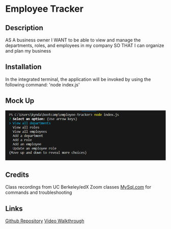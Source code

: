 # Employee Tracker

## Description

AS A business owner
I WANT to be able to view and manage the departments, roles, and employees in my company
SO THAT I can organize and plan my business

## Installation

In the integrated terminal, the application will be invoked by using the following command: 'node index.js'

## Mock Up

![screenshot of integrated terminal](assets/images/Screenshot.png)

## Credits

Class recordings from UC Berkeley/edX Zoom classes
[MySql.com](https://dev.mysql.com/) for commands and troubleshooting

## Links

[Github Repository](https://github.com/kyndalbowers/employee-tracker)
[Video Walkthrough](https://drive.google.com/file/d/1tujHGfCHDI8yGGBm6BifKSrJwDU2hQoL/view)
